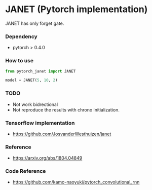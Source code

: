 # JANET (Pytorch implementation)

JANET has only forget gate.


### Dependency

* pytorch > 0.4.0

### How to use 

```python
from pytorch_janet import JANET

model = JANET(5, 10, 2)

```

### TODO

* Not work bidrectional
* Not reproduce the results with chrono initialization.


### Tensorflow implementation

* https://github.com/JosvanderWesthuizen/janet

### Reference

* https://arxiv.org/abs/1804.04849

### Code Reference

* https://github.com/kamo-naoyuki/pytorch_convolutional_rnn